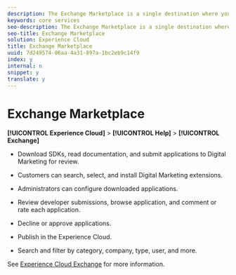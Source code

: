 ```yaml
---
description: The Exchange Marketplace is a single destination where you can search, browse, select, pay, and download Digital Marketing extensions via apps. Apps include data connectors, custom configurations to Adobe's core product, 3rd party applications, and reports.
keywords: core services
seo-description: The Exchange Marketplace is a single destination where you can search, browse, select, pay, and download Digital Marketing extensions via apps. Apps include data connectors, custom configurations to Adobe's core product, 3rd party applications, and reports.
seo-title: Exchange Marketplace
solution: Experience Cloud
title: Exchange Marketplace
uuid: 7d249574-06aa-4a31-897a-1bc2eb9c14f9
index: y
internal: n
snippet: y
translate: y
---
```


# Exchange Marketplace

**[!UICONTROL  Experience Cloud]** > **[!UICONTROL  Help]** > **[!UICONTROL  Exchange]** 

<!-- <p>https://wiki.corp.adobe.com/display/marketingcloud/Marketing+Cloud+Exchange </p> 
<p>https://wiki.corp.adobe.com/display/marketingcloud/Marketplace+Implementation#MarketplaceImplementation-Anonymousvsauthenticatedexperience </p> -->

* Download SDKs, read documentation, and submit applications to Digital Marketing for review. 

* Customers can search, select, and install Digital Marketing extensions. 

* Administrators can configure downloaded applications. 

* Review developer submissions, browse application, and comment or rate each application. 

* Decline or approve applications. 

* Publish in the Experience Cloud. 

* Search and filter by category, company, type, user, and more. 

See [ Experience Cloud Exchange](https://marketing.adobe.com/exchange) for more information. 
